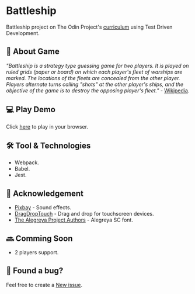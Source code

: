 # Battleship

Battleship project on The Odin Project's [curriculum](https://www.theodinproject.com/lessons/node-path-javascript-battleship) using Test Driven Development.

## 📖 About Game

_"Battleship is a strategy type guessing game for two players. It is played on ruled grids (paper or board) on which each player's fleet of warships are marked. The locations of the fleets are concealed from the other player. Players alternate turns calling "shots" at the other player's ships, and the objective of the game is to destroy the opposing player's fleet."_ - [Wikipedia](https://en.m.wikipedia.org/wiki/Battleship_(game)).

## 💻 Play Demo

Click [here](https://climaxmba.github.io/battleship) to play in your browser.

## 🛠 Tool & Technologies

- Webpack.
- Babel.
- Jest.

## 🙏 Acknowledgement

- [Pixbay](https://pixabay.com/sound-effects/?utm_source=link-attribution&utm_medium=referral&utm_campaign=music) - Sound effects.
- [DragDropTouch](https://github.com/Bernardo-Castilho/dragdroptouch) - Drag and drop for touchscreen devices.
- [The Alegreya Project Authors](https://github.com/huertatipografica/Alegreya) - Alegreya SC font.

## 🔜 Comming Soon

- 2 players support.

## 🐛 Found a bug?

Feel free to create a [New issue](https://github.com/climaxmba/battleship/issues).
